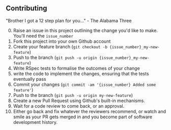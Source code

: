 ## Contributing

"Brother I got a 12 step plan for you…" - The Alabama Three

0. Raise an issue in this project outlining the change you'd like to make. You'll need the `issue_number`
1. Fork this project into your own Github account
2. Create your feature branch (`git checkout -b {issue_number}_my-new-feature`)
4. Push to the branch (`git push -u origin {issue_number}_my-new-feature`)
5. Write RSpec tests to formalise the outcomes of your change
6. write the code to implement the changes, ensuring that the tests eventually pass
7. Commit your changes (`git commit -am '{issue_number} Added some feature'`)
8. Push to the branch (`git push -u origin my-new-feature`)
9. Create a new Pull Request using Github's built-in mechanisms.
10. Wait for a code review to come back, or an approval.
11. Either go back and fix whatever the reviewers recommend, or watch and smile as your PR gets merged in and you become part of software development history.
